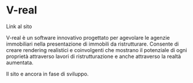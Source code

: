 # V-real

Link al sito 

V-real è un software innovativo progettato per agevolare le agenzie immobiliari nella presentazione di immobili da ristrutturare. Consente di creare rendering realistici e coinvolgenti che mostrano il potenziale di ogni proprietà attraverso lavori di ristrutturazione e anche attraverso la realtà aumentata.

Il sito e ancora in fase di sviluppo.


